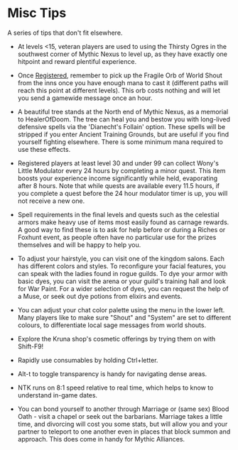# Misc Tips

A series of tips that don't fit elsewhere.

* At levels <15, veteran players are used to using the Thirsty Ogres in the southwest corner of Mythic Nexus to level up, as they have exactly one hitpoint and reward plentiful experience.

* Once [Registered](basics/registration.md), remember to pick up the Fragile Orb of World Shout from the inns once you have enough mana to cast it (different paths will reach this point at different levels). This orb costs nothing and will let you send a gamewide message once an hour.

* A beautiful tree stands at the North end of Mythic Nexus, as a memorial to HealerOfDoom. The tree can heal you and bestow you with long-lived defensive spells via the 'Dianecht's Follain' option. These spells will be stripped if you enter Ancient Training Grounds, but are useful if you find yourself fighting elsewhere. There is some minimum mana required to use these effects.

* Registered players at least level 30 and under 99 can collect Wony's Little Modulator every 24 hours by completing a minor quest. This item boosts your experience income significantly while held, evaporating after 8 hours. Note that while quests are available every 11.5 hours, if you complete a quest before the 24 hour modulator timer is up, you will not receive a new one.

* Spell requirements in the final levels and quests such as the celestial armors make heavy use of items most easily found as carnage rewards. A good way to find these is to ask for help before or during a Riches or Foxhunt event, as people often have no particular use for the prizes themselves and will be happy to help you.

* To adjust your hairstyle, you can visit one of the kingdom salons. Each has different colors and styles. To reconfigure your facial features, you can speak with the ladies found in rogue guilds. To dye your armor with basic dyes, you can visit the arena or your guild's training hall and look for War Paint. For a wider selection of dyes, you can request the help of a Muse, or seek out dye potions from elixirs and events.

* You can adjust your chat color palette using the menu in the lower left. Many players like to make sure "Shout" and "System" are set to different colours, to differentiate local sage messages from world shouts.

* Explore the Kruna shop's cosmetic offerings by trying them on with Shift-F9!

* Rapidly use consumables by holding Ctrl+letter.

* Alt-t to toggle transparency is handy for navigating dense areas.

* NTK runs on 8:1 speed relative to real time, which helps to know to understand in-game dates.

* You can bond yourself to another through Marriage or (same sex) Blood Oath - visit a chapel or seek out the barbarians. Marriage takes a little time, and divorcing will cost you some stats, but will allow you and your partner to teleport to one another even in places that block summon and approach. This does come in handy for Mythic Alliances.
